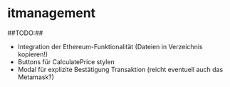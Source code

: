 # itmanagement

##TODO:##

* Integration der Ethereum-Funktionalität (Dateien in Verzeichnis kopieren!)
* Buttons für CalculatePrice stylen
* Modal für explizite Bestätigung Transaktion (reicht eventuell auch das Metamask?)
